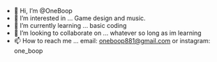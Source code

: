 - 👋 Hi, I’m @OneBoop
- 👀 I’m interested in ... Game design and music.
- 🌱 I’m currently learning ... basic coding
- 💞️ I’m looking to collaborate on ... whatever so long as im learning
- 📫 How to reach me ... email: oneboop881@gmail.com or instagram: one_boop

<!---
OneBoop/OneBoop is a ✨ special ✨ repository because its `README.md` (this file) appears on your GitHub profile.
You can click the Preview link to take a look at your changes.
--->
